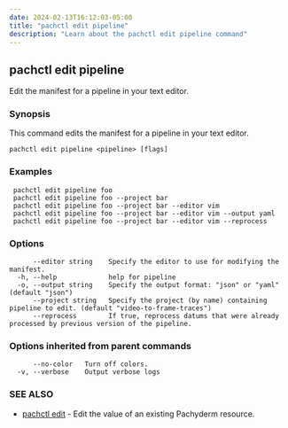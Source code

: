 ```yaml
---
date: 2024-02-13T16:12:03-05:00
title: "pachctl edit pipeline"
description: "Learn about the pachctl edit pipeline command"
---
```


## pachctl edit pipeline

Edit the manifest for a pipeline in your text editor.

### Synopsis

This command edits the manifest for a pipeline in your text editor.

```
pachctl edit pipeline <pipeline> [flags]
```

### Examples

```
 pachctl edit pipeline foo 
 pachctl edit pipeline foo --project bar 
 pachctl edit pipeline foo --project bar --editor vim 
 pachctl edit pipeline foo --project bar --editor vim --output yaml 
 pachctl edit pipeline foo --project bar --editor vim --reprocess 

```

### Options

```
      --editor string    Specify the editor to use for modifying the manifest.
  -h, --help             help for pipeline
  -o, --output string    Specify the output format: "json" or "yaml" (default "json")
      --project string   Specify the project (by name) containing pipeline to edit. (default "video-to-frame-traces")
      --reprocess        If true, reprocess datums that were already processed by previous version of the pipeline.
```

### Options inherited from parent commands

```
      --no-color   Turn off colors.
  -v, --verbose    Output verbose logs
```

### SEE ALSO

* [pachctl edit](../pachctl_edit)	 - Edit the value of an existing Pachyderm resource.

